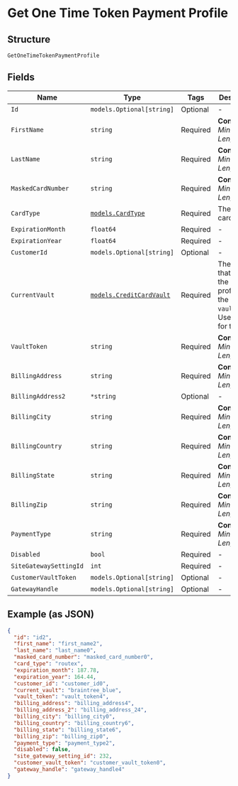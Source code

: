 
# Get One Time Token Payment Profile

## Structure

`GetOneTimeTokenPaymentProfile`

## Fields

| Name | Type | Tags | Description |
|  --- | --- | --- | --- |
| `Id` | `models.Optional[string]` | Optional | - |
| `FirstName` | `string` | Required | **Constraints**: *Minimum Length*: `1` |
| `LastName` | `string` | Required | **Constraints**: *Minimum Length*: `1` |
| `MaskedCardNumber` | `string` | Required | **Constraints**: *Minimum Length*: `1` |
| `CardType` | [`models.CardType`](../../doc/models/card-type.md) | Required | The type of card used. |
| `ExpirationMonth` | `float64` | Required | - |
| `ExpirationYear` | `float64` | Required | - |
| `CustomerId` | `models.Optional[string]` | Optional | - |
| `CurrentVault` | [`models.CreditCardVault`](../../doc/models/credit-card-vault.md) | Required | The vault that stores the payment profile with the provided `vault_token`. Use `bogus` for testing. |
| `VaultToken` | `string` | Required | **Constraints**: *Minimum Length*: `1` |
| `BillingAddress` | `string` | Required | **Constraints**: *Minimum Length*: `1` |
| `BillingAddress2` | `*string` | Optional | - |
| `BillingCity` | `string` | Required | **Constraints**: *Minimum Length*: `1` |
| `BillingCountry` | `string` | Required | **Constraints**: *Minimum Length*: `1` |
| `BillingState` | `string` | Required | **Constraints**: *Minimum Length*: `1` |
| `BillingZip` | `string` | Required | **Constraints**: *Minimum Length*: `1` |
| `PaymentType` | `string` | Required | **Constraints**: *Minimum Length*: `1` |
| `Disabled` | `bool` | Required | - |
| `SiteGatewaySettingId` | `int` | Required | - |
| `CustomerVaultToken` | `models.Optional[string]` | Optional | - |
| `GatewayHandle` | `models.Optional[string]` | Optional | - |

## Example (as JSON)

```json
{
  "id": "id2",
  "first_name": "first_name2",
  "last_name": "last_name0",
  "masked_card_number": "masked_card_number0",
  "card_type": "routex",
  "expiration_month": 187.78,
  "expiration_year": 164.44,
  "customer_id": "customer_id0",
  "current_vault": "braintree_blue",
  "vault_token": "vault_token4",
  "billing_address": "billing_address4",
  "billing_address_2": "billing_address_24",
  "billing_city": "billing_city0",
  "billing_country": "billing_country6",
  "billing_state": "billing_state6",
  "billing_zip": "billing_zip0",
  "payment_type": "payment_type2",
  "disabled": false,
  "site_gateway_setting_id": 232,
  "customer_vault_token": "customer_vault_token0",
  "gateway_handle": "gateway_handle4"
}
```

